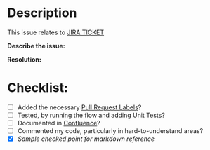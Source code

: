 # Description
This issue relates to [JIRA TICKET](replace_jira_url_here)

**Describe the issue:**


**Resolution:**


# Checklist:

- [ ] Added the necessary [Pull Request Labels](https://github-us.production.tvn.com/Nexus/portal/labels)?
- [ ] Tested, by running the flow and adding Unit Tests?
- [ ] Documented in [Confluence](https://confluence.vubiquity.com/display/POR)?
- [ ] Commented my code, particularly in hard-to-understand areas?
- [x] *Sample checked point for markdown reference*

